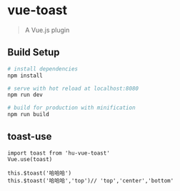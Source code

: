 # vue-toast

> A Vue.js plugin

## Build Setup

``` bash
# install dependencies
npm install

# serve with hot reload at localhost:8080
npm run dev

# build for production with minification
npm run build
```

## toast-use
```
import toast from 'hu-vue-toast'
Vue.use(toast)

this.$toast('哈哈哈')
this.$toast('哈哈哈','top')// 'top','center','bottom'
```